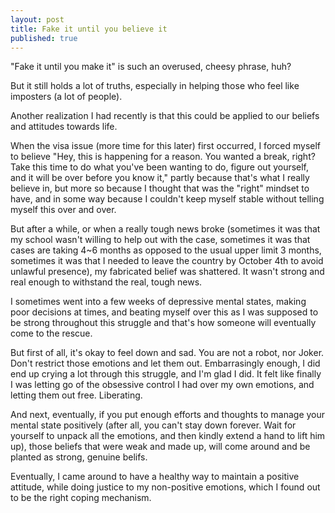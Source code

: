 ```yaml
---
layout: post
title: Fake it until you believe it
published: true
---
```


"Fake it until you make it" is  such an overused, cheesy phrase, huh? 

But it still holds a lot of truths, especially in helping those who feel like imposters (a lot of people). 

Another realization I had recently is that this could be applied to our beliefs and attitudes towards life.

When the visa issue (more time for this later) first occurred, I forced myself to believe "Hey, this is happening for a reason. You wanted a break, right? Take this time to do what you've been wanting to do, figure out yourself, and it will be over before you know it," partly because that's what I really believe in, but more so because I thought that was the "right" mindset to have, and in some way because I couldn't keep myself stable without telling myself this over and over. 

But after a while, or when a really tough news broke (sometimes it was that my school wasn't willing to help out with the case, sometimes it was that cases are taking 4~6 months as opposed to the usual upper limit 3 months, sometimes it was that I needed to leave the country by October 4th to avoid unlawful presence), my fabricated belief was shattered. It wasn't strong and real enough to withstand the real, tough news. 

I sometimes went into a few weeks of depressive mental states, making poor decisions at times, and beating myself over this as I was supposed to be strong throughout this struggle and that's how someone will eventually come to the rescue. 

But first of all, it's okay to feel down and sad. You are not a robot, nor Joker. Don't restrict those emotions and let them out. Embarrasingly enough, I did end up crying a lot through this struggle, and I'm glad I did. It felt like finally I was letting go of the obsessive control I had over my own emotions, and letting them out free. Liberating. 

And next, eventually, if you put enough efforts and thoughts to manage your mental state positively (after all, you can't stay down forever. Wait for yourself to unpack all the emotions, and then kindly extend a hand to lift him up), those beliefs that were weak and made up, will come around and be planted as strong, genuine belifs. 

Eventually, I came around to have a healthy way to maintain a positive attitude, while doing justice to my non-positive emotions, which I found out to be the right coping mechanism. 

